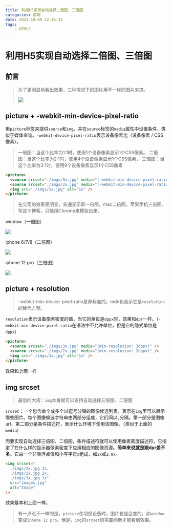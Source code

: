 ```yaml
---
title: 利用H5实现自动选择二倍图、三倍图
categories: 前端
date: 2023-10-09 22:16:33
tags:
    - HTML5
---
```


# 利用H5实现自动选择二倍图、三倍图

## 前言

> 为了更明显地看出效果，三种情况下的图片用不一样的图片来搞。
> 
> ![](https://www.clzczh.top/CLZ_img/images/202310092231483.png)

## picture + -webkit-min-device-pixel-ratio

用`picture`标签来提供`source`和`img`。并在`source`标签的`media`属性中设置条件，类似于媒体查询。`-webkit-device-pixel-ratio`表示设备像素比（设备像素 / CSS像素）。

> 一倍图：当这个比率为1:1时，使用1个设备像素显示1个CSS像素。
> 二倍图：当这个比率为2:1时，使用4个设备像素显示1个CSS像素，
> 三倍图：当这个比率为3:1时，使用9个设备像素显示1个CSS像素

```html
<picture>
  <source srcset="./imgs/3x.jpg" media="(-webkit-min-device-pixel-ratio: 3)" />
  <source srcset="./imgs/2x.jpg" media="(-webkit-min-device-pixel-ratio: 2)" />
  <img src="./imgs/1x.jpg" alt="1x" />
</picture>
```

> 在公司的效果更明显，普通显示屏一倍图，mac二倍图，苹果手机三倍图。写这个博客，只能用Chrome来模拟出来。

window（一倍图）

![](https://www.clzczh.top/CLZ_img/images/202310092241000.png)

iphone 6/7/8（二倍图）

![](https://www.clzczh.top/CLZ_img/images/202310092245773.png)

iphone 12 pro（三倍图）

![](https://www.clzczh.top/CLZ_img/images/202310092246288.png)

## picture + resolution

> -webkit-min-device-pixel-ratio是非标准的。mdn也表示它是`resolution`的替代方案。

`resolution`表示设备像素密度的值，当它的单位是`dppx`时，效果和`dpr`一样。（`-webkit-min-device-pixel-ratio`在语法中不允许单位，但是它的隐式单位是`dppx`）

```html
<picture>
  <source srcset="./imgs/3x.jpg" media="(min-resolution: 3dppx)" />
  <source srcset="./imgs/2x.jpg" media="(min-resolution: 2dppx)" />
  <img src="./imgs/1x.jpg" alt="1x" />
</picture>
```

效果和上面一样

## img srcset

> 最后的大招：`img`本身就可以支持自动选择三倍图、二倍图

`srcset`：一个包含单个或多个以逗号分隔的图像候选列表，表示在`img`里可以展示哪些图片。每个图像候选字符串由两部分组成，它们间以`,`分隔。第一部分是图像url，第二部分是条件描述符，表示什么环境下使用该图像。（类似于上面的`media`）

而要实现自动选择三倍图、二倍图，条件描述符就可以使用像素密度描述符，它指定了在什么样的显示器像素密度下应用相应的图像资源。**简单来说就是跟dpr差不多**。它由一个非零浮点值和小写字母`x`组成，如`2x`或`2.0x`。

```html
<img srcset="
  ./imgs/3x.jpg 3x, 
  ./imgs/2x.jpg 2x, 
  ./imgs/1x.jpg 1x" 
  src="images.jpg" 
  alt="Image" 
/>
```

效果基本和上面一样。

> 有一点点不一样的是，`picture`在切换设备时，图片也是会变的。如`window`变成`iphone 12 pro`。但是，`img`的`srcset`则需要刷新才能看到效果。
